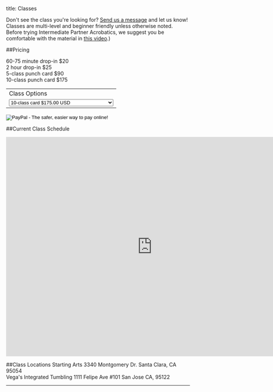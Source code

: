 title: Classes

Don't see the class you're looking for? [Send us a message](/contact/) and let us know! Classes are multi-level and beginner friendly unless otherwise noted. Before trying Intermediate Partner Acrobatics, we suggest you be comfortable with the material in [this video](/http://www.youtube.com/watch?v=OBFIVFuwevU/).) 

##Pricing

60-75 minute drop-in $20  
2 hour drop-in $25  
5-class punch card $90  
10-class punch card $175
<form action="https://www.paypal.com/cgi-bin/webscr" method="post">
<input type="hidden" name="cmd" value="_s-xclick">
<input type="hidden" name="hosted_button_id" value="RMXGQ2XAMTD94">
<table>
<tr><td><input type="hidden" name="on0" value="Class Options">Class Options</td></tr><tr><td><select name="os0">
	<option value="10-class card">10-class card $175.00 USD</option>
        <option value="5-class card">5-class card $90.00 USD</option>
	<option value="Hoop Dance">Hoop Dance $20.00 USD</option>
        <option value="Juggling">Juggling $20.00 USD</option>
        <option value="Club and Poi Spinning">Club and Poi Spinning $20.00 USD</option>
        <option value="Aerial Fabric">Aerial Fabric $20.00 USD</option>
        <option value="Partner Acrobatics">Partner Acrobatics $20.00 USD</option>
        <option value="Intermediate Partner Acrobatics">Intermediate Partner Acrobatics $25.00 USD</option>
</select> </td></tr>
</table>
<input type="hidden" name="currency_code" value="USD">
<input type="image" src="https://www.paypalobjects.com/en_US/i/btn/btn_buynow_LG.gif" border="0" name="submit" alt="PayPal - The safer, easier way to pay online!">
<img alt="" border="0" src="https://www.paypalobjects.com/en_US/i/scr/pixel.gif" width="1" height="1">
</form>

##Current Class Schedule  
<iframe src="https://www.google.com/calendar/embed?src=hpfc74ml4ibi9ju02hf30csqo4%40group.calendar.google.com&ctz=America/Los_Angeles" style="border: 0" width="800" height="600" frameborder="0" scrolling="no"></iframe>


##Class Locations
Starting Arts 3340 Montgomery Dr. Santa Clara, CA 95054  
Vega's Integrated Tumbling 1111 Felipe Ave #101 San Jose CA, 95122

<hr class="soften">